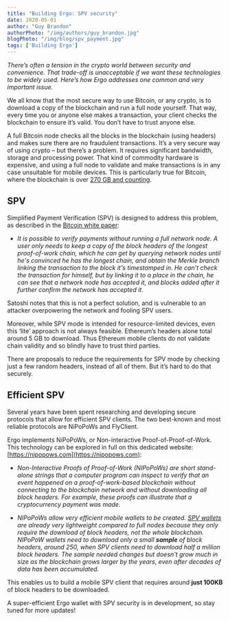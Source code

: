 ```yaml
---
title: "Building Ergo: SPV security"
date: 2020-05-01
author: "Guy Brandon"
authorPhoto: "/img/authors/guy_brandon.jpg"
blogPhoto: "/img/blog/spv_payment.jpg"
tags: ['Building Ergo']
---
```


_There’s often a tension in the crypto world between security and convenience. That trade-off is unacceptable if we want these technologies to be widely used. Here’s how Ergo addresses one common and very important issue._

We all know that the most secure way to use Bitcoin, or any crypto, is to download a copy of the blockchain and run a full node yourself. That way, every time you or anyone else makes a transaction, your client checks the blockchain to ensure it’s valid. You don’t have to trust anyone else.

A full Bitcoin node checks all the blocks in the blockchain (using headers) and makes sure there are no fraudulent transactions. It’s a very secure way of using crypto – but there’s a problem. It requires significant bandwidth, storage and processing power. That kind of commodity hardware is expensive, and using a full node to validate and make transactions is in any case unsuitable for mobile devices. This is particularly true for Bitcoin, where the blockchain is over [270 GB and counting](https://www.blockchain.com/charts/blocks-size).

## SPV

Simplified Payment Verification (SPV) is designed to address this problem, as described in the [Bitcoin white paper](https://bitcoin.org/bitcoin.pdf):

- _It is possible to verify payments without running a full network node. A user only needs to keep a copy of the block headers of the longest proof-of-work chain, which he can get by querying network nodes until he's convinced he has the longest chain, and obtain the Merkle branch linking the transaction to the block it's timestamped in. He can't check the transaction for himself, but by linking it to a place in the chain, he can see that a network node has accepted it, and blocks added after it further confirm the network has accepted it._
 
Satoshi notes that this is not a perfect solution, and is vulnerable to an attacker overpowering the network and fooling SPV users.

Moreover, while SPV mode is intended for resource-limited devices, even this ‘lite’ approach is not always feasible. Ethereum’s headers alone total around 5 GB to download. Thus Ethereum mobile clients do not validate chain validity and so blindly have to trust third parties.

There are proposals to reduce the requirements for SPV mode by checking just a few random headers, instead of all of them. But it’s hard to do that securely. 

## Efficient SPV

Several years have been spent researching and developing secure protocols that allow for efficient SPV clients. The two best-known and most reliable protocols are NiPoPoWs and FlyClient.

Ergo implements NiPoPoWs, or Non-interactive Proof-of-Proof-of-Work. This technology can be explored in full on this dedicated website: [https://nipopows.com](https://nipopows.com):

- _Non-Interactive Proofs of Proof-of-Work (NIPoPoWs) are short stand-alone strings that a computer program can inspect to verify that an event happened on a proof-of-work-based blockchain without connecting to the blockchain network and without downloading all block headers. For example, these proofs can illustrate that a cryptocurrency payment was made._

- _NIPoPoWs allow very efficient mobile wallets to be created. [SPV wallets](https://bitcoin.org/en/developer-guide#simplified-payment-verification-spv) are already very lightweight compared to full nodes because they only require the download of block headers, not the whole blockchain. NIPoPoW wallets need to download only a small ***sample*** of block headers, around 250, when SPV clients need to download half a million block headers. The sample needed changes but doesn't grow much in size as the blockchain grows larger by the years, even after decades of data has been accumulated._

This enables us to build a mobile SPV client that requires around __just 100KB__ of block headers to be downloaded.

A super-efficient Ergo wallet with SPV security is in development, so stay tuned for more updates!
